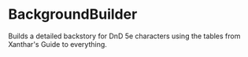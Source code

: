 # BackgroundBuilder
Builds a detailed backstory for DnD 5e characters using the tables from Xanthar's Guide to everything.

